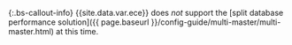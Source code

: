 {:.bs-callout-info}
{{site.data.var.ece}} does _not_ support the [split database performance solution]({{ page.baseurl }}/config-guide/multi-master/multi-master.html) at this time.
